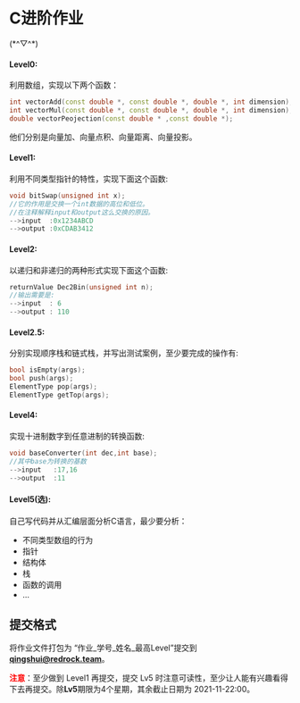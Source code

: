 # C进阶作业

(\*\^▽^*)

#### Level0:

利用数组，实现以下两个函数：

```c++
int vectorAdd(const double *, const double *, double *, int dimension);
int vectorMul(const double *, const double *, double *, int dimension);
double vectorPeojection(const double * ,const double *);
```

他们分别是向量加、向量点积、向量距离、向量投影。

#### Level1:

利用不同类型指针的特性，实现下面这个函数:

```c
void bitSwap(unsigned int x);
//它的作用是交换一个int数据的高位和低位。
//在注释解释input和output这么交换的原因。
-->input  :0x1234ABCD
-->output :0xCDAB3412
```

#### Level2:

以递归和非递归的两种形式实现下面这个函数:

```c
returnValue Dec2Bin(unsigned int n);
//输出需要是:
-->input  : 6
-->output : 110
```

#### Level2.5:

分别实现顺序栈和链式栈，并写出测试案例，至少要完成的操作有:

```c++
bool isEmpty(args);
bool push(args);
ElementType pop(args);
ElementType getTop(args);
```

#### Level4:

实现十进制数字到任意进制的转换函数:

```c++
void baseConverter(int dec,int base);
//其中base为转换的基数
-->input   :17,16
-->output  :11
```

#### Level5(选):

自己写代码并从汇编层面分析C语言，最少要分析：

- 不同类型数组的行为
- 指针
- 结构体
- 栈
- 函数的调用
- ...

## 提交格式

将作业文件打包为 “作业_学号\_姓名\_最高Level”提交到 **qingshui@redrock.team**。

<font color = red>**注意**</font>：至少做到 Level1 再提交，提交 Lv5 时注意可读性，至少让人能有兴趣看得下去再提交。除**Lv5**期限为4个星期，其余截止日期为 2021-11-22:00。

